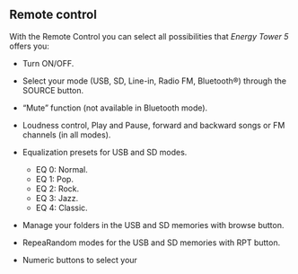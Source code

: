 ## Remote control

With the Remote Control you can select all possibilities that *Energy Tower 5* offers you:

* Turn ON/OFF.

* Select your mode (USB, SD, Line-in, Radio FM, Bluetooth®) through the SOURCE button.

* “Mute” function (not available in Bluetooth mode).

* Loudness control, Play and Pause, forward and backward songs or FM channels (in all modes).

* Equalization presets for USB and SD modes.
    * EQ 0: Normal.
    * EQ 1: Pop.
    * EQ 2: Rock.
    * EQ 3: Jazz.
    * EQ 4: Classic.

* Manage your folders in the USB and SD memories with browse button.

* RepeaRandom modes for the USB and SD memories with RPT
button.

* Numeric buttons to select your
